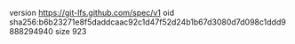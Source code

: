 version https://git-lfs.github.com/spec/v1
oid sha256:b6b23271e8f5daddcaac92c1d47f52d24b1b67d3080d7d098c1ddd9888294940
size 923
